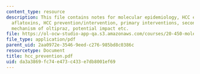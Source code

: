 ```yaml
---
content_type: resource
description: This file contains notes for molecular epidemiology, HCC epidemiology,
  aflatoxins, HCC prevention/intervention, primary interventions, secondary intervention,
  mechanism of oltipraz, potential impact etc.
file: https://ol-ocw-studio-app-qa.s3.amazonaws.com/courses/20-450-molecular-and-cellular-pathophysiology-be-450-spring-2005/da3a3869fc74e473c433e7db8001ef69_hcc_prevention.pdf
file_type: application/pdf
parent_uid: 2aa0972e-3546-9eed-c276-985bd8c0386c
resourcetype: Document
title: hcc_prevention.pdf
uid: da3a3869-fc74-e473-c433-e7db8001ef69
---
```

